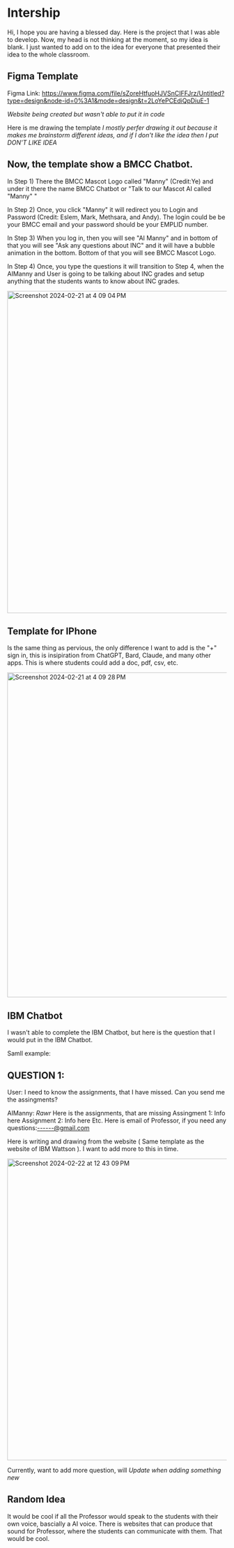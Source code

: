 # Intership

Hi, I hope you are having a blessed day. Here is the project that I was able to develop. Now, my head is not thinking at the moment, so my idea is blank. I just wanted to add on to the idea for everyone that presented their idea to the whole classroom. 

Figma Template
--------------

Figma Link: https://www.figma.com/file/sZoreHtfuoHJVSnCIFFJrz/Untitled?type=design&node-id=0%3A1&mode=design&t=2LoYePCEdiQpDiuE-1


*Website being created but wasn't able to put it in code* 


Here is me drawing the template *I mostly perfer drawing it out because it makes me brainstorm different ideas, and if I don't like the idea then I put DON'T LIKE IDEA* 

Now, the template show a BMCC Chatbot.
--------------------------------------

In Step 1) There the BMCC Mascot Logo called "Manny" (Credit:Ye) and under it there the name BMCC Chatbot or "Talk to our Mascot AI called "Manny" "

In Step 2) Once, you click "Manny" it will redirect you to Login and Password (Credit: Eslem, Mark, Methsara, and Andy). The login could be be your BMCC email and your password should be your EMPLID number. 

In Step 3) When you log in, then you will see "AI Manny" and in bottom of that you will see "Ask any questions about INC" and it will have a bubble animation in the bottom. Bottom of that you will see BMCC Mascot Logo. 

In Step 4) Once, you type the questions it will transition to Step 4, when the AIManny and User is going to be talking about INC grades and setup anything that the students wants to know about INC grades. 

<img width="739" alt="Screenshot 2024-02-21 at 4 09 04 PM" src="https://github.com/johnm-8/Intership/assets/153422653/a7788ba2-8b8d-4be1-84ba-623390072e93">

Template for IPhone 
-------------------

Is the same thing as pervious, the only difference I want to add is the "+" sign in, this is insipiration from ChatGPT, Bard, Claude, and many other apps. This is where students could add a doc, pdf, csv, etc. 

<img width="745" alt="Screenshot 2024-02-21 at 4 09 28 PM" src="https://github.com/johnm-8/Intership/assets/153422653/2f1c08c8-2b33-47b6-9a19-da9ac8e342a4">

IBM Chatbot
-----------

I wasn't able to complete the IBM Chatbot, but here is the question that I would put in the IBM Chatbot.

Samll example: 

QUESTION 1:
-----------
User: 
I need to know the assignments, that I have missed. Can you send me the assingments?

AIManny: 
*Rawr* Here is the assignments, that are missing
Assingment 1: Info here 
Assignment 2: Info here 
Etc.
Here is email of Professor, if you need any questions:------@gmail.com 

Here is writing and drawing from the website ( Same template as the website of IBM Wattson ). I want to add more to this in time.

<img width="692" alt="Screenshot 2024-02-22 at 12 43 09 PM" src="https://github.com/johnm-8/Intership/assets/153422653/6d42f17b-9bac-40e4-a63f-a28ccae362ef">

Currently, want to add more question, will *Update when adding something new*  

Random Idea 
-----------

It would be cool if all the Professor would speak to the students with their own voice, bascially a AI voice. There is websites that can produce that sound for Professor, where the students can communicate with them. That would be cool. 
